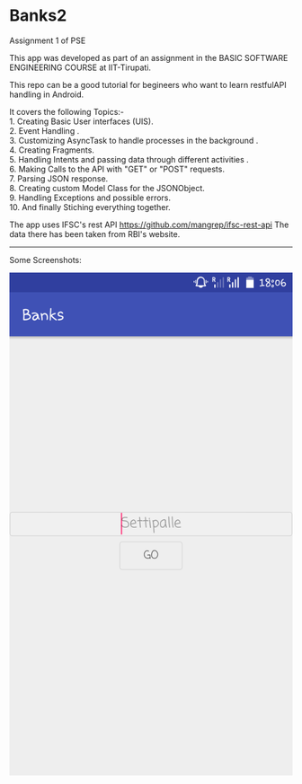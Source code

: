 # Banks2
Assignment 1 of PSE

This app was developed as part of an assignment in the BASIC SOFTWARE ENGINEERING COURSE at IIT-Tirupati.

This repo can be a good tutorial for begineers who want to learn restfulAPI handling in Android.


It covers the following Topics:-<br>
    1. Creating Basic User interfaces (UIS). <br>
    2. Event Handling .<br>
    3. Customizing AsyncTask to handle processes in the background .<br>
    4. Creating Fragments.<br>
    5. Handling Intents and passing data through different activities .<br>
    6. Making Calls to the API with "GET" or "POST" requests.<br>
    7. Parsing JSON response. <br>
    8. Creating custom Model Class for the JSONObject. <br>
    9. Handling Exceptions and possible errors. <br>
   10. And finally Stiching everything together. <br>
    
The app uses IFSC's rest API https://github.com/mangrep/ifsc-rest-api 
The data there has been taken from RBI's website.

-----------------------------------------------------------------------------------------------------------------------------------------

Some Screenshots:

![alt-text](Screenshot_2017-08-13-18-06-36.png)
  
 




